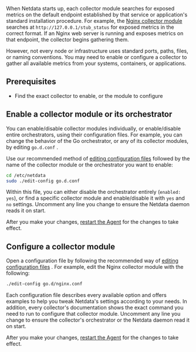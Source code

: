 <!--
title: "Enable a collector & configure a module"
sidebar_label: "Enable a collector & configure a module"
custom_edit_url: "https://github.com/netdata/netdata/blob/master/docs/tasks/general-configuration/enable-a-collector-&-configure-a-module.md"
learn_status: "Published"
sidebar_position: 4
learn_topic_type: "Tasks"
learn_rel_path: "general-configuration"
learn_docs_purpose: "Instructions on how to enable a collector or its orchestrator, and how to configure a module"
-->

When Netdata starts up, each collector module searches for exposed metrics on the default endpoint established by that
service or application's standard installation procedure. For example, the [Nginx
collector module](https://github.com/netdata/go.d.plugin/blob/master/modules/nginx/README.md) searches at
`http://127.0.0.1/stub_status` for exposed metrics in the correct format. If an Nginx web server is running and exposes
metrics on that endpoint, the collector begins gathering them.

However, not every node or infrastructure uses standard ports, paths, files, or naming conventions. You may need to
enable or configure a collector to gather all available metrics from your systems, containers, or applications.

## Prerequisites

- Find the exact collector to enable, or the module to configure

## Enable a collector module or its orchestrator

You can enable/disable collector modules individually, or enable/disable entire orchestrators, using their configuration
files.
For example, you can change the behavior of the Go orchestrator, or any of its collector modules, by editing `go.d.conf`
.

Use our recommended method
of [editing configuration files](https://github.com/netdata/netdata/blob/master/docs/tasks/general-configuration/configure-the-agent.md)
followed by the name of the collector module or the orchestrator you want to enable:

```bash
cd /etc/netdata
sudo ./edit-config go.d.conf
```

Within this file, you can either disable the orchestrator entirely (`enabled: yes`), or find a specific collector module
and enable/disable it with `yes` and `no` settings. Uncomment any line you change to ensure the Netdata daemon reads it
on start.

After you make your
changes, [restart the Agent](https://github.com/netdata/netdata/blob/master/docs/tasks/general-configuration/start-stop-and-restart-agent.md)
for the changes to take effect.

## Configure a collector module

Open a configuration file by following the recommended way
of [editing configuration files](https://github.com/netdata/netdata/blob/master/docs/tasks/general-configuration/configure-the-agent.md)
. For example, edit the Nginx collector module with the following:

```bash
./edit-config go.d/nginx.conf
```

Each configuration file describes every available option and offers examples to help you tweak Netdata's settings
according to your needs. In addition, every collector's documentation shows the exact command you need to run to
configure that collector module. Uncomment any line you change to ensure the collector's orchestrator or the Netdata
daemon read it on start.

After you make your
changes, [restart the Agent](https://github.com/netdata/netdata/blob/master/docs/tasks/general-configuration/start-stop-and-restart-agent.md)
for the changes to take effect.